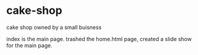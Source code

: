 # cake-shop
cake shop owned by a small buisness 


index is the main page.
trashed the home.html page,
created a slide show for the main page.
